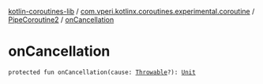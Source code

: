 [kotlin-coroutines-lib](../../index.md) / [com.vperi.kotlinx.coroutines.experimental.coroutine](../index.md) / [PipeCoroutine2](index.md) / [onCancellation](./on-cancellation.md)

# onCancellation

`protected fun onCancellation(cause: `[`Throwable`](https://kotlinlang.org/api/latest/jvm/stdlib/kotlin/-throwable/index.html)`?): `[`Unit`](https://kotlinlang.org/api/latest/jvm/stdlib/kotlin/-unit/index.html)